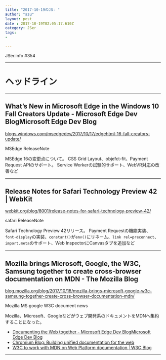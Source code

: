 ```yaml
---
title: "2017-10-19のJS: "
author: "azu"
layout: post
date : 2017-10-19T02:05:17.610Z
category: JSer
tags:
-

---
```


JSer.info #354

----

<h1 class="site-genre">ヘッドライン</h1>

----

## What’s New in Microsoft Edge in the Windows 10 Fall Creators Update - Microsoft Edge Dev BlogMicrosoft Edge Dev Blog
[blogs.windows.com/msedgedev/2017/10/17/edgehtml-16-fall-creators-update/](https://blogs.windows.com/msedgedev/2017/10/17/edgehtml-16-fall-creators-update/ "What’s New in Microsoft Edge in the Windows 10 Fall Creators Update - Microsoft Edge Dev BlogMicrosoft Edge Dev Blog")
<p class="jser-tags jser-tag-icon"><span class="jser-tag">MSEdge</span> <span class="jser-tag">ReleaseNote</span></p>

MSEdge 16の変更点について。
CSS Grid Layout、objefct-fit、Payment Request APIのサポート。
Service Workerの試験的サポート、WebVR対応の改善など


----

## Release Notes for Safari Technology Preview 42 | WebKit
[webkit.org/blog/8001/release-notes-for-safari-technology-preview-42/](https://webkit.org/blog/8001/release-notes-for-safari-technology-preview-42/ "Release Notes for Safari Technology Preview 42 | WebKit")
<p class="jser-tags jser-tag-icon"><span class="jser-tag">safari</span> <span class="jser-tag">ReleaseNote</span></p>

Safari Technology Preview 42リリース。
Payment Requestの機能実装、`font-display`の実装、`constant()`が`env()`にリネーム、`link rel=preconnect`、`import.meta`のサポート、Web InspectorにCanvasタブを追加など


----

## Mozilla brings Microsoft, Google, the W3C, Samsung together to create cross-browser documentation on MDN - The Mozilla Blog
[blog.mozilla.org/blog/2017/10/18/mozilla-brings-microsoft-google-w3c-samsung-together-create-cross-browser-documentation-mdn/](https://blog.mozilla.org/blog/2017/10/18/mozilla-brings-microsoft-google-w3c-samsung-together-create-cross-browser-documentation-mdn/ "Mozilla brings Microsoft, Google, the W3C, Samsung together to create cross-browser documentation on MDN - The Mozilla Blog")
<p class="jser-tags jser-tag-icon"><span class="jser-tag">Mozilla</span> <span class="jser-tag">MS</span> <span class="jser-tag">google</span> <span class="jser-tag">W3C</span> <span class="jser-tag">document</span> <span class="jser-tag">news</span></p>

Mozilla、Microsoft、Googleなどがウェブ開発系のドキュメントをMDNへ集約することになった。

- [Documenting the Web together - Microsoft Edge Dev BlogMicrosoft Edge Dev Blog](https://blogs.windows.com/msedgedev/2017/10/18/documenting-web-together-mdn-web-docs/ "Documenting the Web together - Microsoft Edge Dev BlogMicrosoft Edge Dev Blog")
- [Chromium Blog: Building unified documentation for the web](https://blog.chromium.org/2017/10/building-unified-documentation-for-web.html "Chromium Blog: Building unified documentation for the web")
- [W3C to work with MDN on Web Platform documentation | W3C Blog](https://www.w3.org/blog/2017/10/w3c-to-work-with-mdn-on-web-platform-documentation/ "W3C to work with MDN on Web Platform documentation | W3C Blog")

----
